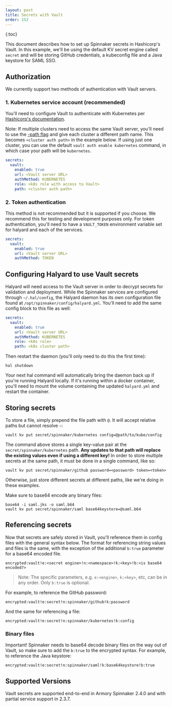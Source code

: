 ```yaml
---
layout: post
title: Secrets with Vault
order: 152
---
```


{:toc}


This document describes how to set up Spinnaker secrets in Hashicorp's Vault. In this example, we'll be using the default KV secret engine called `secret` and will be storing GitHub credentials, a kubeconfig file and a Java keystore for SAML SSO.


## Authorization

We currently support two methods of authentication with Vault servers.

### 1. Kubernetes service account (recommended)

You'll need to configure Vault to authenticate with Kubernetes per [Hashicorp's documentation](https://www.vaultproject.io/docs/auth/kubernetes.html#configuration). 

Note: If multiple clusters need to access the same Vault server, you'll need to use the [-path flag](https://www.vaultproject.io/docs/commands/auth/enable.html#usage) and give each cluster a different path name. This becomes `<cluster auth path>` in the example below. If using just one cluster, you can use the default `vault auth enable kubernetes` command, in which case your path will be `kubernetes`.

```yaml
secrets:
  vault:
    enabled: true
    url: <Vault server URL>
    authMethod: KUBERNETES
    role: <k8s role with access to Vault>
    path: <cluster auth path>
```

### 2. Token authentication

This method is not recommended but it is supported if you choose. We recommend this for testing and development purposes only. For token authentication, you'll need to have a `VAULT_TOKEN` environment variable set for halyard and each of the services.

```yaml
secrets:
  vault:
    enabled: true
    url: <Vault server URL>
    authMethod: TOKEN
```

## Configuring Halyard to use Vault secrets
Halyard will need access to the Vault server in order to decrypt secrets for validation and deployment. While the Spinnaker services are configured through `~/.hal/config`, the Halyard daemon has its own configuration file found at `/opt/spinnaker/config/halyard.yml`. You'll need to add the same config block to this file as well:

```yaml
secrets:
  vault:
    enabled: true
    url: <Vault server URL>
    authMethod: KUBERNETES
    role: <k8s role>
    path: <k8s cluster path>
```
Then restart the daemon (you'll only need to do this the first time):
```
hal shutdown
```
Your next hal command will automatically bring the daemon back up if you're running Halyard locally. If it's running within a docker container, you'll need to mount the volume containing the updated `halyard.yml` and restart the container.


## Storing secrets
To store a file, simply prepend the file path with `@`. It will accept relative paths but cannot resolve `~`: 

```
vault kv put secret/spinnaker/kubernetes config=@path/to/kube/config
```
The command above stores a single key-value pair at the `secret/spinnaker/kubernetes` path. **Any updates to that path will replace the existing values even if using a different key!** In order to store multiple secrets at the same path, it must be done in a single command, like so:
```
vault kv put secret/spinnaker/github password=<password> token=<token>
```
Otherwise, just store different secrets at different paths, like we're doing in these examples.

Make sure to base64 encode any binary files:
```
base64 -i saml.jks -o saml.b64
vault kv put secret/spinnaker/saml base64keystore=@saml.b64
```


## Referencing secrets

Now that secrets are safely stored in Vault, you'll reference them in config files with the general syntax below. The format for referencing string values and files is the same, with the exception of the additional `b:true` parameter for a base64 encoded file.

```
encrypted:vault!e:<secret engine>!n:<namespace>!k:<key>!b:<is base64 encoded?>
```

> Note: The specific parameters, e.g. `e:<engine>`, `k:<key>`, etc, can be in any order. Only `b:true` is optional.


For example, to reference the GitHub password:
```
encrypted:vault!e:secret!n:spinnaker/github!k:password
```

And the same for referencing a file:
```
encrypted:vault!e:secret!n:spinnaker/kubernetes!k:config
```

### Binary files

Important! Spinnaker needs to base64 decode binary files on the way out of Vault, so make sure to add the `b:true` to the encrypted syntax. For example, to reference the Java keystore:
```
encrypted:vault!e:secret!n:spinnaker/saml!k:base64keystore!b:true
```


## Supported Versions

Vault secrets are supported end-to-end in Armory Spinnaker 2.4.0 and with partial service support in 2.3.7.

